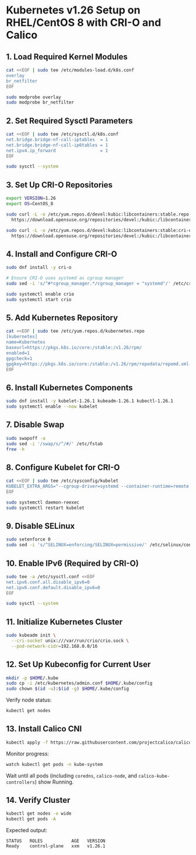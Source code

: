 # Kubernetes v1.26 Setup on RHEL/CentOS 8 with CRI-O and Calico

## 1. Load Required Kernel Modules

```bash
cat <<EOF | sudo tee /etc/modules-load.d/k8s.conf
overlay
br_netfilter
EOF

sudo modprobe overlay
sudo modprobe br_netfilter
```

## 2. Set Required Sysctl Parameters

```bash
cat <<EOF | sudo tee /etc/sysctl.d/k8s.conf
net.bridge.bridge-nf-call-iptables  = 1
net.bridge.bridge-nf-call-ip6tables = 1
net.ipv4.ip_forward                 = 1
EOF

sudo sysctl --system
```

## 3. Set Up CRI-O Repositories

```bash
export VERSION=1.26
export OS=CentOS_8

sudo curl -L -o /etc/yum.repos.d/devel:kubic:libcontainers:stable.repo \
  https://download.opensuse.org/repositories/devel:/kubic:/libcontainers:/stable/$OS/devel:kubic:libcontainers:stable.repo

sudo curl -L -o /etc/yum.repos.d/devel:kubic:libcontainers:stable:cri-o:$VERSION.repo \
  https://download.opensuse.org/repositories/devel:/kubic:/libcontainers:/stable:cri-o:/$VERSION/$OS/devel:kubic:libcontainers:/stable:cri-o:$VERSION.repo
```

## 4. Install and Configure CRI-O

```bash
sudo dnf install -y cri-o

# Ensure CRI-O uses systemd as cgroup manager
sudo sed -i 's/^#*cgroup_manager.*/cgroup_manager = "systemd"/' /etc/crio/crio.conf

sudo systemctl enable crio
sudo systemctl start crio
```

## 5. Add Kubernetes Repository

```bash
cat <<EOF | sudo tee /etc/yum.repos.d/kubernetes.repo
[kubernetes]
name=Kubernetes
baseurl=https://pkgs.k8s.io/core:/stable:/v1.26/rpm/
enabled=1
gpgcheck=1
gpgkey=https://pkgs.k8s.io/core:/stable:/v1.26/rpm/repodata/repomd.xml.key
EOF
```

## 6. Install Kubernetes Components

```bash
sudo dnf install -y kubelet-1.26.1 kubeadm-1.26.1 kubectl-1.26.1
sudo systemctl enable --now kubelet
```

## 7. Disable Swap

```bash
sudo swapoff -a
sudo sed -i '/swap/s/^/#/' /etc/fstab
free -h
```

## 8. Configure Kubelet for CRI-O

```bash
cat <<EOF | sudo tee /etc/sysconfig/kubelet
KUBELET_EXTRA_ARGS="--cgroup-driver=systemd --container-runtime=remote --container-runtime-endpoint=unix:///var/run/crio/crio.sock"
EOF

sudo systemctl daemon-reexec
sudo systemctl restart kubelet
```

## 9. Disable SELinux

```bash
sudo setenforce 0
sudo sed -i 's/^SELINUX=enforcing/SELINUX=permissive/' /etc/selinux/config
```

## 10. Enable IPv6 (Required by CRI-O)

```bash
sudo tee -a /etc/sysctl.conf <<EOF
net.ipv6.conf.all.disable_ipv6=0
net.ipv6.conf.default.disable_ipv6=0
EOF

sudo sysctl --system
```

## 11. Initialize Kubernetes Cluster

```bash
sudo kubeadm init \
  --cri-socket unix:///var/run/crio/crio.sock \
  --pod-network-cidr=192.168.0.0/16
```

## 12. Set Up Kubeconfig for Current User

```bash
mkdir -p $HOME/.kube
sudo cp -i /etc/kubernetes/admin.conf $HOME/.kube/config
sudo chown $(id -u):$(id -g) $HOME/.kube/config
```

Verify node status:

```bash
kubectl get nodes
```

## 13. Install Calico CNI

```bash
kubectl apply -f https://raw.githubusercontent.com/projectcalico/calico/v3.26.1/manifests/calico.yaml
```

Monitor progress:

```bash
watch kubectl get pods -n kube-system
```

Wait until all pods (including `coredns`, `calico-node`, and `calico-kube-controllers`) show Running.

## 14. Verify Cluster

```bash
kubectl get nodes -o wide
kubectl get pods -A
```

Expected output:

```
STATUS   ROLES           AGE   VERSION
Ready    control-plane   xxm   v1.26.1
```
